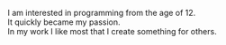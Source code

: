 I am interested in programming from the age of 12.<br>It quickly became my passion.<br>In my work I like most that I create something for others.
